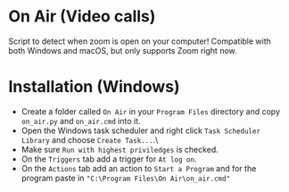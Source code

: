 # On Air (Video calls)
Script to detect when zoom is open on your computer! Compatible with both Windows and macOS, but only supports Zoom right now.

# Installation (Windows)
- Create a folder called `On Air` in your `Program Files` directory and copy `on_air.py` and `on_air.cmd` into it.
- Open the Windows task scheduler and right click `Task Scheduler Library` and choose `Create Task...`.\
- Make sure `Run with highest priviledges` is checked.
- On the `Triggers` tab add a trigger for `At log on`.
- On the `Actions` tab add an action to `Start a Program` and for the program paste in `"C:\Program Files\On Air\on_air.cmd"`
